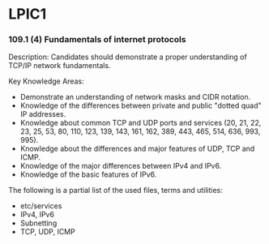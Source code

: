 # LPIC1

### 109.1 (4) Fundamentals of internet protocols

Description: Candidates should demonstrate a proper understanding of TCP/IP network fundamentals.

Key Knowledge Areas:
 * Demonstrate an understanding of network masks and CIDR notation.
 * Knowledge of the differences between private and public "dotted quad" IP addresses.
 * Knowledge about common TCP and UDP ports and services (20, 21, 22, 23, 25, 53, 80, 110, 123, 139, 143, 161, 162, 389, 443, 465, 514, 636, 993, 995).
 * Knowledge about the differences and major features of UDP, TCP and ICMP.
 * Knowledge of the major differences between IPv4 and IPv6.
 * Knowledge of the basic features of IPv6.

The following is a partial list of the used files, terms and utilities:
 * etc/services
 * IPv4, IPv6
 * Subnetting
 * TCP, UDP, ICMP
